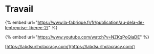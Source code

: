 # Travail

{% embed url="https://www.la-fabrique.fr/fr/publication/au-dela-de-lentreprise-liberee-2/" %}

{% embed url="https://www.youtube.com/watch?v=NZKqPoQiaDE" %}



[https://labdsurlholacracy.com/](https://labdsurlholacracy.com/)





